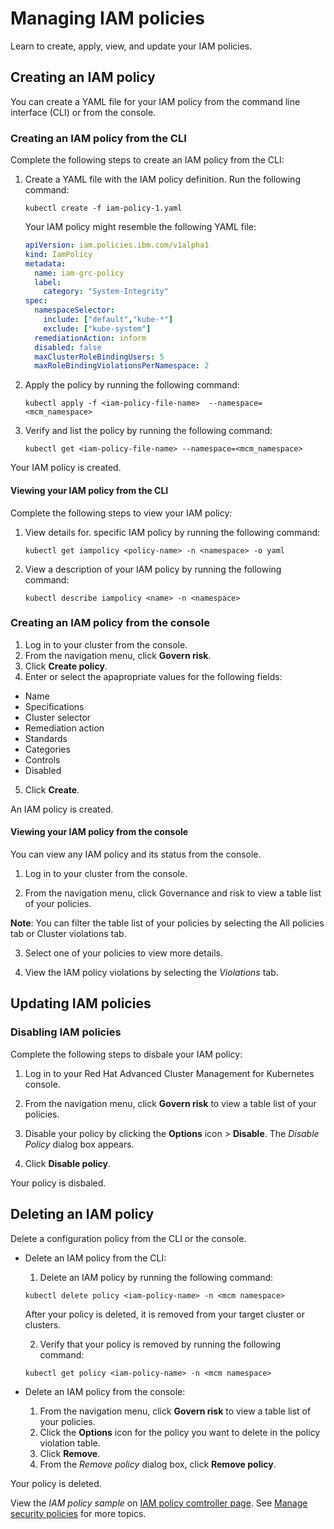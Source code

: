 # Managing IAM policies 

Learn to create, apply, view, and update your IAM policies.

## Creating an IAM policy

You can create a YAML file for your IAM policy from the command line interface (CLI) or from the console.

### Creating an IAM policy from the CLI

Complete the following steps to create an IAM policy from the CLI:

1. Create a YAML file with the IAM policy definition. Run the following command:
   
   ```
   kubectl create -f iam-policy-1.yaml
   ```
   
   Your IAM policy might resemble the following YAML file:
   
   ```yaml
   apiVersion: iam.policies.ibm.com/v1alpha1
   kind: IamPolicy
   metadata:
     name: iam-grc-policy
     label:
       category: "System-Integrity"
   spec:
     namespaceSelector:
       include: ["default","kube-*"]
       exclude: ["kube-system"]
     remediationAction: inform
     disabled: false
     maxClusterRoleBindingUsers: 5
     maxRoleBindingViolationsPerNamespace: 2
   ```
   
2. Apply the policy by running the following command:

   ```
   kubectl apply -f <iam-policy-file-name>  --namespace=<mcm_namespace>
   ```

3. Verify and list the policy by running the following command:

   ```
   kubectl get <iam-policy-file-name> --namespace=<mcm_namespace>
   ```

Your IAM policy is created.

#### Viewing your IAM policy from the CLI

Complete the following steps to view your IAM policy:

1. View details for. 
specific IAM policy by running the following command:

   ```
   kubectl get iampolicy <policy-name> -n <namespace> -o yaml
   ```

2. View a description of your IAM policy by running the following command:

   ```
   kubectl describe iampolicy <name> -n <namespace>
   ```
   
### Creating an IAM policy from the console

1. Log in to your cluster from the console.
2. From the navigation menu, click **Govern risk**.
3. Click **Create policy**.
4. Enter or select the apapropriate values for the following fields:
  * Name
  * Specifications
  * Cluster selector
  * Remediation action 
  * Standards
  * Categories
  * Controls
  * Disabled
  
5. Click **Create**.

An IAM policy is created.

#### Viewing your IAM policy from the console

You can view any IAM policy and its status from the console.

1. Log in to your cluster from the console.

2. From the navigation menu, click Governance and risk to view a table list of your policies.

  **Note**: You can filter the table list of your policies by selecting the All policies tab or Cluster violations tab.

3. Select one of your policies to view more details.

4. View the IAM policy violations by selecting the _Violations_ tab.

## Updating IAM policies

### Disabling IAM policies

Complete the following steps to disbale your IAM policy: <!--add steps to disable from the CLI if available-->

1. Log in to your Red Hat Advanced Cluster Management for Kubernetes console.

2. From the navigation menu, click **Govern risk** to view a table list of your policies.

3. Disable your policy by clicking the **Options** icon > **Disable**. The _Disable Policy_ dialog box appears.

4. Click **Disable policy**.

Your policy is disbaled.

## Deleting an IAM policy

Delete a configuration policy from the CLI or the console.

* Delete an IAM policy from the CLI:

  1. Delete an IAM policy by running the following command:

    ```
    kubectl delete policy <iam-policy-name> -n <mcm namespace>  
    ```

    After your policy is deleted, it is removed from your target cluster or clusters.

  2. Verify that your policy is removed by running the following command:

    ```
    kubectl get policy <iam-policy-name> -n <mcm namespace>
    ```

* Delete an IAM policy from the console:

  1. From the navigation menu, click **Govern risk** to view a table list of your policies.
  2. Click the **Options** icon for the policy you want to delete in the policy violation table.
  3. Click **Remove**.
  4. From the _Remove policy_ dialog box, click **Remove policy**.

Your policy is deleted.

View the _IAM policy sample_ on [IAM policy comtroller page](iam_policy_ctrl.md). See [Manage security policies](manage_policy_overview.md) for more topics.
